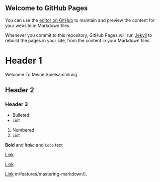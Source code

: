 ## Welcome to GitHub Pages

You can use the [editor on GitHub](https://github.com/oqoobo/oqoobo.github.io/edit/master/index.md) to maintain and preview the content for your website in Markdown files.

Whenever you commit to this repository, GitHub Pages will run [Jekyll](https://jekyllrb.com/) to rebuild the pages in your site, from the content in your Markdown files.





# Header 1
Welcome To Meine Spielsammlung
## Header 2
### Header 3

- Bulleted
- List

1. Numbered
2. List

**Bold** and _Italic_ and `Code` text

[Link](https://github.com/oqoobo/oqoobo.github.io/master)

[Link](https://github.com/oqoobo/oqoobo.github.io/master/index.html)

[Link](https://github.com/oqoobo/oqoobo.github.io/edit/master)
m/features/mastering-markdown/).
